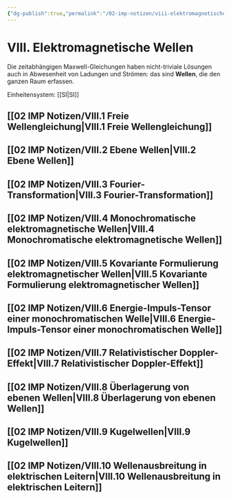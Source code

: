 ```yaml
---
{"dg-publish":true,"permalink":"/02-imp-notizen/viii-elektromagnetische-wellen/"}
---
```


# VIII. Elektromagnetische Wellen
Die zeitabhängigen Maxwell-Gleichungen haben nicht-triviale Lösungen auch in Abwesenheit von Ladungen und Strömen: das sind **Wellen**, die den ganzen Raum erfassen.  

Einheitensystem: [[SI\|SI]]

## [[02 IMP Notizen/VIII.1 Freie Wellengleichung\|VIII.1 Freie Wellengleichung]]

## [[02 IMP Notizen/VIII.2 Ebene Wellen\|VIII.2 Ebene Wellen]]

## [[02 IMP Notizen/VIII.3 Fourier-Transformation\|VIII.3 Fourier-Transformation]]

## [[02 IMP Notizen/VIII.4 Monochromatische elektromagnetische Wellen\|VIII.4 Monochromatische elektromagnetische Wellen]]

## [[02 IMP Notizen/VIII.5 Kovariante Formulierung elektromagnetischer Wellen\|VIII.5 Kovariante Formulierung elektromagnetischer Wellen]]

## [[02 IMP Notizen/VIII.6 Energie-Impuls-Tensor einer monochromatischen Welle\|VIII.6 Energie-Impuls-Tensor einer monochromatischen Welle]]

## [[02 IMP Notizen/VIII.7 Relativistischer Doppler-Effekt\|VIII.7 Relativistischer Doppler-Effekt]]

## [[02 IMP Notizen/VIII.8 Überlagerung von ebenen Wellen\|VIII.8 Überlagerung von ebenen Wellen]]

## [[02 IMP Notizen/VIII.9 Kugelwellen\|VIII.9 Kugelwellen]]

## [[02 IMP Notizen/VIII.10 Wellenausbreitung in elektrischen Leitern\|VIII.10 Wellenausbreitung in elektrischen Leitern]]



